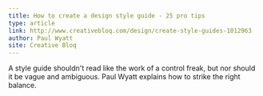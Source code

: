 ```yaml
---
title: How to create a design style guide - 25 pro tips
type: article
link: http://www.creativebloq.com/design/create-style-guides-1012963
author: Paul Wyatt
site: Creative Bloq
---
```


A style guide shouldn't read like the work of a control freak, but nor should it be vague and ambiguous. Paul Wyatt explains how to strike the right balance.
